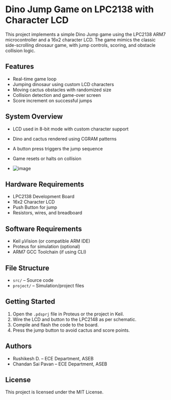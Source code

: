 # Dino Jump Game on LPC2138 with Character LCD

This project implements a simple Dino Jump game using the LPC2138 ARM7 microcontroller and a 16x2 character LCD. The game mimics the classic side-scrolling dinosaur game, with jump controls, scoring, and obstacle collision logic.

## Features

- Real-time game loop
- Jumping dinosaur using custom LCD characters
- Moving cactus obstacles with randomized size
- Collision detection and game-over screen
- Score increment on successful jumps

## System Overview

- LCD used in 8-bit mode with custom character support
- Dino and cactus rendered using CGRAM patterns
- A button press triggers the jump sequence
- Game resets or halts on collision

- ![image](https://github.com/user-attachments/assets/9a4477d0-7c5a-468c-b357-c3f706511eee)


## Hardware Requirements

- LPC2138 Development Board
- 16x2 Character LCD
- Push Button for jump
- Resistors, wires, and breadboard

## Software Requirements

- Keil µVision (or compatible ARM IDE)
- Proteus for simulation (optional)
- ARM7 GCC Toolchain (if using CLI)

## File Structure

- `src/` – Source code
- `project/` – Simulation/project files


## Getting Started

1. Open the `.pdsprj` file in Proteus or the project in Keil.
2. Wire the LCD and button to the LPC2148 as per schematic.
3. Compile and flash the code to the board.
4. Press the jump button to avoid cactus and score points.

## Authors

- Rushikesh D. – ECE Department, ASEB
- Chandan Sai Pavan – ECE Department, ASEB

## License

This project is licensed under the MIT License.

